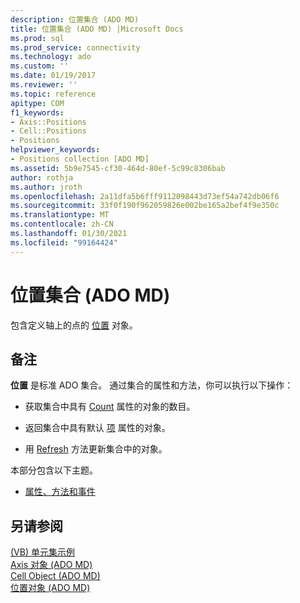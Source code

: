 ```yaml
---
description: 位置集合 (ADO MD)
title: 位置集合 (ADO MD) |Microsoft Docs
ms.prod: sql
ms.prod_service: connectivity
ms.technology: ado
ms.custom: ''
ms.date: 01/19/2017
ms.reviewer: ''
ms.topic: reference
apitype: COM
f1_keywords:
- Axis::Positions
- Cell::Positions
- Positions
helpviewer_keywords:
- Positions collection [ADO MD]
ms.assetid: 5b9e7545-cf30-464d-80ef-5c99c8306bab
author: rothja
ms.author: jroth
ms.openlocfilehash: 2a11dfa5b6fff9112098443d73ef54a742db06f6
ms.sourcegitcommit: 33f0f190f962059826e002be165a2bef4f9e350c
ms.translationtype: MT
ms.contentlocale: zh-CN
ms.lasthandoff: 01/30/2021
ms.locfileid: "99164424"
---
```

# <a name="positions-collection-ado-md"></a>位置集合 (ADO MD)
包含定义轴上的点的 [位置](./position-object-ado-md.md) 对象。  
  
## <a name="remarks"></a>备注  
 **位置** 是标准 ADO 集合。 通过集合的属性和方法，你可以执行以下操作：  
  
-   获取集合中具有 [Count](../ado-api/count-property-ado.md) 属性的对象的数目。  
  
-   返回集合中具有默认 [项](../ado-api/item-property-ado.md) 属性的对象。  
  
-   用 [Refresh](../ado-api/refresh-method-ado.md) 方法更新集合中的对象。  
  
 本部分包含以下主题。  
  
-   [属性、方法和事件](./positions-collection-properties-methods-and-events.md)  
  
## <a name="see-also"></a>另请参阅  
 [ (VB) 单元集示例 ](./cellset-example-vb.md)   
 [Axis 对象 (ADO MD) ](./axis-object-ado-md.md)   
 [Cell Object (ADO MD) ](./cell-object-ado-md.md)   
 [位置对象 (ADO MD)](./position-object-ado-md.md)